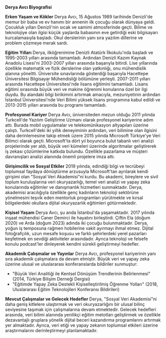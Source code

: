 **Derya Avcı Biyografisi**

**Erken Yaşam ve Kökler**
Derya Avcı, 15 Ağustos 1989 tarihinde Denizli'de memur bir baba ve ev hanımı bir annenin ilk çocuğu olarak dünyaya geldi. Çocukluk yılları Denizli'nin sıcak ve samimi atmosferinde geçti. Bilime ve teknolojiye olan ilgisi küçük yaşlarda babasının eve getirdiği eski bilgisayarı kurcalamasıyla başladı. Okul derslerinin yanı sıra yazılım dillerine ve problem çözmeye merak sardı.

**Eğitim Yılları**
Derya, ilköğrenimine Denizli Atatürk İlkokulu'nda başladı ve 1995-2003 yılları arasında tamamladı. Ardından Denizli Kazım Kaynak Anadolu Lisesi'ni 2003-2007 yılları arasında başarıyla bitirdi. Lise yıllarında özellikle matematik ve fizik derslerine olan yatkınlığı, onu mühendislik alanına yöneltti. Üniversite sınavlarında gösterdiği başarıyla Hacettepe Üniversitesi Bilgisayar Mühendisliği bölümüne yerleşti. 2007-2011 yılları arasında Hacettepe Üniversitesi'nde lisans eğitimini tamamladı. Lisans eğitimi sırasında büyük veri ve makine öğrenimi konularına özel bir ilgi duydu. Bu alandaki bilgi birikimini artırmak amacıyla, mezuniyetinin ardından İstanbul Üniversitesi'nde Veri Bilimi yüksek lisans programına kabul edildi ve 2013-2015 yılları arasında bu programı tamamladı.

**Profesyonel Kariyer**
Derya Avcı, üniversiteden mezun olduğu 2011 yılında Turkcell'de Yazılım Geliştirme Uzmanı olarak profesyonel kariyerine adım attı. Burada mobil uygulamalar ve telekomünikasyon altyapıları üzerine çalıştı. Turkcell'deki iki yıllık deneyiminin ardından, veri bilimine olan ilgisini daha derinlemesine takip etmek üzere 2015 yılında Microsoft Türkiye'ye Veri Bilimci olarak geçti. Microsoft'ta dört yıl boyunca bulut tabanlı veri analizi projelerinde yer aldı, büyük veri kümeleri üzerinde algoritmalar geliştirerek iş zekası çözümlerine katkıda bulundu. Özellikle pazarlama ve müşteri davranışları analizi alanında önemli projelere imza attı.

**Girişimcilik ve Sosyal Etkiler**
2019 yılında, edindiği bilgi ve tecrübeyi toplumsal faydaya dönüştürme arzusuyla Microsoft'tan ayrılarak kendi girişimi olan "Sosyal Veri Akademisi"ni kurdu. Bu akademi, bireylere ve sivil toplum kuruluşlarına veri okuryazarlığı, temel veri analizi ve yapay zeka konularında eğitimler ve danışmanlık hizmetleri sunmaktadır. Derya, akademisi aracılığıyla özellikle genç kadınların teknoloji sektörüne yönelmesini teşvik eden mentorluk programları yürütmekte ve kırsal bölgelerdeki okullara dijital okuryazarlık eğitimleri götürmektedir.

**Kişisel Yaşam**
Derya Avcı, şu anda İstanbul'da yaşamaktadır. 2017 yılında inşaat mühendisi Caner Demirci ile hayatını birleştirdi. Çiftin Ela (doğum 2020) ve Arda (doğum 2023) adında iki çocuğu bulunmaktadır. Derya, yoğun iş temposuna rağmen hobilerine vakit ayırmayı ihmal etmez. Dijital fotoğrafçılık, uzun mesafe koşusu ve farklı şehirlerdeki yerel pazarları keşfetmek en sevdiği aktiviteler arasındadır. Ayrıca teknoloji ve felsefe konulu podcast'ler dinleyerek kendini sürekli geliştirmeyi hedefler.

**Akademik Çalışmalar ve Yayınlar**
Derya Avcı, profesyonel kariyerinin yanı sıra akademik çalışmalara da devam etmiştir. Büyük veri ve yapay zeka üzerine ulusal ve uluslararası konferanslarda bildiriler sunmuştur:
*   "Büyük Veri Analitiği ile Kentsel Dönüşüm Trendlerinin Belirlenmesi" (2014, Türkiye Bilişim Derneği Dergisi)
*   "Eğitimde Yapay Zeka Destekli Kişiselleştirilmiş Öğrenme Yolları" (2018, Uluslararası Eğitim Teknolojileri Konferansı Bildirileri)

**Mevcut Çalışmalar ve Gelecek Hedefler**
Derya, "Sosyal Veri Akademisi"ni daha geniş kitlelere ulaştırmak ve veri okuryazarlığını bir ulusal bilinç seviyesine taşımak için çalışmalarına devam etmektedir. Gelecek hedefleri arasında, veri bilimi alanında yenilikçi eğitim metotları geliştirmek ve özellikle dezavantajlı gruplara yönelik dijital beceri kazandırma programlarını artırmak yer almaktadır. Ayrıca, veri etiği ve yapay zekanın toplumsal etkileri üzerine araştırmalarını derinleştirmeyi planlamaktadır.